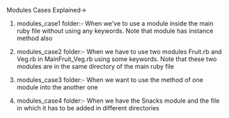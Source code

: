 Modules Cases Explained->

1) modules_case1 folder:-
  When we've to use a module inside the main ruby file without using any keywords. 
  Note that module has instance method also 
  
2) modules_case2 folder:-
  When we have to use two modules Fruit.rb and Veg.rb in MainFruit_Veg.rb using some keywords. 
  Note that these two modules are in the same directory of the main ruby file
  
3) modules_case3 folder:-
  When we want to use the method of one module into the another one
  
4) modules_case4 folder:-
   When we have the Snacks module and the file in which it has to be added in different directories
    
